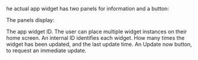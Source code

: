 he actual app widget has two panels for information and a button:

The panels display:

The app widget ID. The user can place multiple widget instances on their home screen. An internal ID identifies each widget.
How many times the widget has been updated, and the last update time.
An Update now button, to request an immediate update.